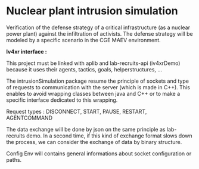 <h1>Nuclear plant intrusion simulation</h1>

Verification of the defense strategy of a critical infrastructure (as a nuclear power plant) against the infiltration of activists.
The defense strategy will be modeled by a specific scenario in the CGE MAEV environment.

**Iv4xr interface :**

This project must be linked with aplib and lab-recruits-api (iv4xrDemo) because it uses their agents, tactics, goals, helperstructures, ...

The intrusionSimulation package resume the principle of sockets and type of requests to communication with the server (which is made in C++).
This enables to avoid wrapping classes between java and C++ or to make a specific interface dedicated to this wrapping.

Request types : DISCONNECT, START, PAUSE, RESTART, AGENTCOMMAND

The data exchange will be done by json on the same principle as lab-recruits demo.
In a second time, if this kind of exchange format slows down the process, we can consider the exchange of data by binary structure.

Config Env will contains general informations about socket configuration or paths.